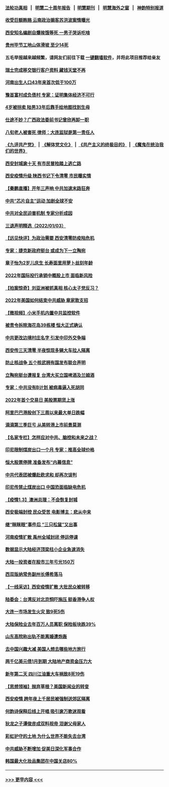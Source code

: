 #### [法轮功真相](https://github.com/gfw-breaker/truth/blob/master/README.md?t=0) &nbsp;&nbsp;|&nbsp;&nbsp; [明慧二十周年报告](https://github.com/gfw-breaker/mh-reports/blob/master/README.md?t=0) &nbsp;&nbsp;|&nbsp;&nbsp;[明慧期刊](https://github.com/gfw-breaker/mh-qikan) &nbsp;&nbsp;|&nbsp;&nbsp; [明慧海外之窗](https://github.com/gfw-breaker/mh-news/blob/master/README.md?t=0) &nbsp;&nbsp;|&nbsp;&nbsp; [神韵特别报道](https://github.com/gfw-breaker/mh-news/blob/master/shenyun.md?t=0)
#### [收受巨额贿赂 云南政治掮客苏洪波案情曝光](../pages/nsc413/n13480623.md?t=01041600) 
#### [西安知名编剧自爆挨饿等死 一男子哭诉吃啥](../pages/nsc413/n13480293.md?t=01041600) 
#### [贵州毕节工地山体滑坡 至少14死](../pages/nsc413/n13480291.md?t=01041600) 
#### 五毛举报越来越频繁，请网友们前往下载 [一键翻墙软件](https://github.com/gfw-breaker/ssr-accounts)，并将此项目推荐给亲友
#### [瑞士完成移交银行客户资料 藏钱天堂不再](../pages/nsc413/n13480256.md?t=01041600) 
#### [河南出生人口43年来首次低于100万](../pages/nsc413/n13480102.md?t=01041600) 
#### [豫首富村成负债村 专家：证明集体经济不可行](../pages/nsc413/n13480162.md?t=01041600) 
#### [4岁被拐卖 陆男33年后靠手绘地图找到生母](../pages/nsc413/n13480315.md?t=01041600) 
#### [仕途不妙？广西政法委前书记曾欣再卸一职](../pages/nsc413/n13480116.md?t=01041600) 
#### [八旬老人被害死 律师：大连监狱是第一责任人](../pages/nsc413/n13478838.md?t=01041600) 
#### [《九评共产党》](https://github.com/begood0513/9ping.md/blob/master/README.md) &nbsp;|&nbsp; [《解体党文化》](../../../../jtdwh.md/blob/master/README.md)  &nbsp;|&nbsp; [《共产主义的终极目的》](../../../../gczydzjmd.md/blob/master/README.md) &nbsp;|&nbsp; [《魔鬼在统治我们的世界》](../../../../mgztzwmdsj.md/blob/master/README.md) 
#### [西安封城逾十天 有市民冒险踏上逃亡路](../pages/nsc413/n13480081.md?t=01041600) 
#### [西安疫情升级 陕西书记下令清零 市民曝实情](../pages/nsc413/n13479535.md?t=01041600) 
#### [【秦鹏直播】开年三声响 中共加速末路狂奔](../pages/nsc413/n13479807.md?t=01041600) 
#### [中共“芯片自主”运动 加剧全球不安](../pages/nsc413/n13479938.md?t=01041600) 
#### [中共对全民迫害机制 专家分析成因](../pages/nsc413/n13479680.md?t=01041600) 
#### [三退声明精选（2022/01/03）](../pages/nsc413/n13479904.md?t=01041600) 
#### [【远见快评】为政治需要 西安清零防疫陷危机](../pages/nsc413/n13479781.md?t=01041600) 
#### [专家：捷克新政府挺台 或成为下一立陶宛](../pages/nsc413/n13479422.md?t=01041600) 
#### [章子怡为2岁儿庆生 长寿面里用萝卜丝刻年龄](../pages/nsc413/n13479382.md?t=01041600) 
#### [2022年国际投行承销中概股上市 面临新风险](../pages/nsc413/n13479715.md?t=01041600) 
#### [【拍案惊奇】刘亚洲被抓真相 核心太子党反习？](../pages/nsc413/n13479044.md?t=01041600) 
#### [2022年美国如何结束中共威胁 章家敦支招](../pages/nsc413/n13479552.md?t=01041600) 
#### [【微视频】小米手机内置中共监控软件](../pages/nsc413/n13479035.md?t=01041600) 
#### [被责令拆除海花岛39栋楼 恒大正式确认](../pages/nsc413/n13479534.md?t=01041600) 
#### [中共更改边境村庄名字 引发中印外交争端](../pages/nsc413/n13479106.md?t=01041600) 
#### [西安传三天清零 半夜惊现多辆大车拉人隔离](../pages/nsc413/n13479380.md?t=01041600) 
#### [防止核战争 五个核武拥有国发布联合声明](../pages/nsc413/n13479379.md?t=01041600) 
#### [立陶宛挺台遭报复 台湾大买立国啤酒及兰姆酒](../pages/nsc413/n13478518.md?t=01041600) 
#### [专家：中共没有B计划 被病毒逼入死胡同](../pages/nsc413/n13479316.md?t=01041600) 
#### [2022年首个交易日 美股票期货上涨](../pages/nsc413/n13479145.md?t=01041600) 
#### [阿里巴巴港股创下三周以来最大单日跌幅](../pages/nsc413/n13479325.md?t=01041600) 
#### [滴滴第三季巨亏 从美转港上市前景莫测](../pages/nsc413/n13477015.md?t=01041600) 
#### [【名家专栏】怎样应对中共、脑控和未来之战？](../pages/nsc413/n13478963.md?t=01041600) 
#### [印尼限制煤炭出口一个月 专家：推高全球价格](../pages/nsc413/n13479186.md?t=01041600) 
#### [恒大股票停牌 准备发布“内幕信息”](../pages/nsc413/n13478782.md?t=01041600) 
#### [中共代表团被爆赴欧求和 却再次误判](../pages/nsc413/n13479045.md?t=01041600) 
#### [印尼传禁止煤炭出口 中国恐面临缺电危机](../pages/nsc413/n13478673.md?t=01041600) 
#### [【疫情1.3】澳洲总理：不会恢复封城](../pages/nsc413/n13478482.md?t=01041600) 
#### [西安极端封控 民众受苦 电影博主：悲从中来](../pages/nsc413/n13477967.md?t=01041600) 
#### [继“眯眯眼”事件后 “三只松鼠”又出事](../pages/nsc413/n13478546.md?t=01041600) 
#### [河南疫情扩散 禹州全域封闭 停运停课](../pages/nsc413/n13478417.md?t=01041600) 
#### [数据显示大陆经济顶梁柱小企业急速消失](../pages/nsc413/n13478440.md?t=01041600) 
#### [大陆一投资者在股市三年亏光150万](../pages/nsc413/n13478212.md?t=01041600) 
#### [西双版纳常务副州长傅希落马](../pages/nsc413/n13478340.md?t=01041600) 
#### [【一线采访】西安疫情扩散 大批民众被转移](../pages/nsc413/n13478252.md?t=01041600) 
#### [陆委会：台湾反对北京恫吓施压 挺香港争人权](../pages/nsc413/n13477791.md?t=01041600) 
#### [大连一市场发生火灾 致9死5伤](../pages/nsc413/n13478119.md?t=01041600) 
#### [大陆保险业去年百万人员离职 保险板块跌39%](../pages/nsc413/n13477661.md?t=01041600) 
#### [山东高院称出轨不能离婚遭炮轰](../pages/nsc413/n13477637.md?t=01041600) 
#### [去中国兴趣大减 美国人想去哪些地方旅行](../pages/nsc413/n13475690.md?t=01041600) 
#### [两千亿美元债1月到期 大陆地产商资金压力大](../pages/nsc413/n13477532.md?t=01041600) 
#### [新年第二天 四川江油重大车祸致8死19伤](../pages/nsc413/n13477580.md?t=01041600) 
#### [【思想领袖】抛弃草根？美国新闻业的转变](../pages/nsc413/n13437425.md?t=01041600) 
#### [西安疫情 跨年夜上千居民被强制送郊区隔离](../pages/nsc413/n13477327.md?t=01041600) 
#### [何韵诗保释后线上开唱 吸引逾万歌迷观看](../pages/nsc413/n13476968.md?t=01041600) 
#### [狄龙之子谭俊彦成双料视帝 泪谢父母家人](../pages/nsc413/n13477271.md?t=01041600) 
#### [彩虹护守的土地 为什么世界不能失去台湾](../pages/nsc413/n13476849.md?t=01041600) 
#### [中共威胁不断增加 促美日深化军事合作](../pages/nsc413/n13477199.md?t=01041600) 
#### [韩国最大化妆品集团在中国关店80%](../pages/nsc413/n13477140.md?t=01041600) 

----
#### [ >>> 更早内容 <<< ](../indexes/nsc413-earlier.md)
